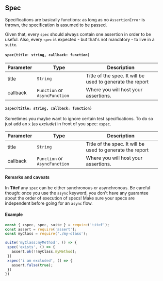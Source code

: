 ## Spec

Specifications are basically functions: as long as no `AssertionError` is
thrown, the specification is assumed to be passed.

Given that, every `spec` should always contain one assertion in order to
be useful. Also, every `spec` is expected - but that's not mandatory -
to live in a `suite`.

#### `spec(title: string, callback: function)`

| Parameter 	| Type          	        | Description                                              |
|-----------	|------------------------	|----------------------------------------------------------|
| title     	| `String`        	        | Title of the spec. It will be used to generate the report|
| callback  	| `Function` or `AsyncFunction` 	| Where you will host your assertions.                     |

#### `xspec(title: string, callback: function)`

Sometimes you maybe want to ignore certain test specifications. To do so
just add an `x` (as _exclude_) in front of you spec: `xspec`. 

| Parameter 	| Type          	        | Description                                              |
|-----------	|------------------------	|----------------------------------------------------------|
| title     	| `String`        	        | Title of the spec. It will be used to generate the report|
| callback  	| `Function` or `AsyncFunction` 	| Where you will host your assertions.                     |


#### Remarks and caveats
In **Titef** any `spec` can be either synchronous or asynchronous. Be 
careful though: once you use the `async` keyword, you don't have any 
guarantee about the order of execution of specs! Make sure your specs
are independent before going for an `async` flow.

#### Example
 ```javascript
const { xspec, spec, suite } = require('titef');
const assert = require('assert');
const myClass = require('./my-class');

suite('myClass:myMethod', () => {
  spec('exists', () => {
    assert.ok(!!myClass.myMethod);
  })
  xspec('i am excluded', () => {
    assert.false(true);
  })
 })
```
